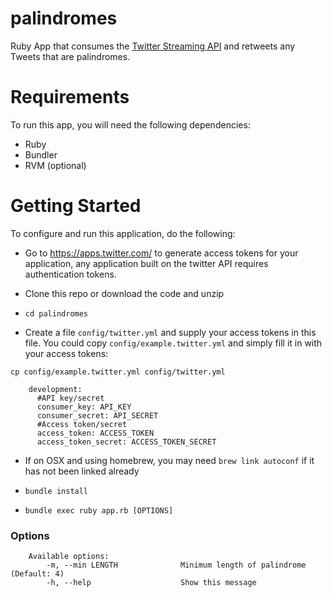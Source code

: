 palindromes
=================

Ruby App that consumes the [Twitter Streaming API](https://dev.twitter.com/docs/api/streaming) and retweets any Tweets that are palindromes.

Requirements
============

To run this app, you will need the following dependencies:

- Ruby
- Bundler
- RVM (optional)


Getting Started
============

To configure and run this application, do the following:

- Go to https://apps.twitter.com/ to generate access tokens for your application, any application built on the twitter API requires authentication tokens.

- Clone this repo or download the code and unzip

- `cd palindromes`

- Create a file `config/twitter.yml` and supply your access tokens in this file. You could copy `config/example.twitter.yml` and simply fill it in with your access tokens:

 `cp config/example.twitter.yml config/twitter.yml`

```
    development:
      #API key/secret
      consumer_key: API_KEY
      consumer_secret: API_SECRET
      #Access token/secret
      access_token: ACCESS_TOKEN
      access_token_secret: ACCESS_TOKEN_SECRET
```

- If on OSX and using homebrew, you may need `brew link autoconf` if it has not been linked already

- `bundle install`

- `bundle exec ruby app.rb [OPTIONS]`

### Options

```
    Available options:
        -m, --min LENGTH              Minimum length of palindrome (Default: 4)
        -h, --help                    Show this message
```
